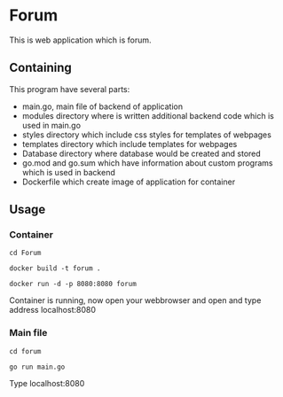 # Forum

This is web application which is forum.

## Containing

This program have several parts:
 - main.go, main file of backend of application
 - modules directory where is written additional backend code which is used in main.go
 - styles directory which include css styles for templates of webpages
 - templates directory which include templates for webpages
 - Database directory where database would be created and stored
 - go.mod and go.sum which have information about custom programs which is used in backend
 - Dockerfile which create image of application for container

## Usage

### Container

`cd Forum`

`docker build -t forum .`

`docker run -d -p 8080:8080 forum`

Container is running, now open your webbrowser and open and type address localhost:8080

### Main file

`cd forum`

`go run main.go`

Type localhost:8080
